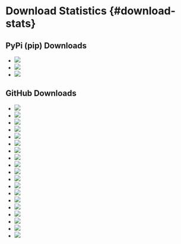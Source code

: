 Download Statistics {#download-stats}
==================================

PyPi (pip) Downloads
--------------------

* ![](https://shields.io/pypi/dd/pyfast)
* ![](https://shields.io/pypi/dw/pyfast)
* ![](https://shields.io/pypi/dm/pyfast)


GitHub Downloads
--------------------

* ![](https://shields.io/github/downloads/smistad/fast/v4.8.0/total)
* ![](https://shields.io/github/downloads/smistad/fast/v4.7.1/total)
* ![](https://shields.io/github/downloads/smistad/fast/v4.7.0/total)
* ![](https://shields.io/github/downloads/smistad/fast/v4.6.0/total)
* ![](https://shields.io/github/downloads/smistad/fast/v4.5.0/total)
* ![](https://shields.io/github/downloads/smistad/fast/v4.4.0/total)
* ![](https://shields.io/github/downloads/smistad/fast/v4.3.0/total)
* ![](https://shields.io/github/downloads/smistad/fast/v4.2.1/total)
* ![](https://shields.io/github/downloads/smistad/fast/v4.2.0/total)
* ![](https://shields.io/github/downloads/smistad/fast/v4.1.0/total)
* ![](https://shields.io/github/downloads/smistad/fast/v4.0.0/total)
* ![](https://shields.io/github/downloads/smistad/fast/v3.3.0/total)
* ![](https://shields.io/github/downloads/smistad/fast/v3.2.0/total)
* ![](https://shields.io/github/downloads/smistad/fast/v3.1.0/total)
* ![](https://shields.io/github/downloads/smistad/fast/v3.0.0/total)
* ![](https://shields.io/github/downloads/smistad/fast/v2.0.0/total)
* ![](https://shields.io/github/downloads/smistad/fast/v1.2.0/total)
* ![](https://shields.io/github/downloads/smistad/fast/v1.1.0/total)
* ![](https://shields.io/github/downloads/smistad/fast/v1.0.0/total)
